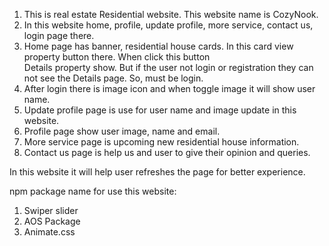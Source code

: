 1. This is real estate Residential website. This website name is CozyNook.
2. In this website home, profile, update profile, more service, contact us, login page there.
3. Home page has banner, residential house cards. In this card view property button there. When click this button   
Details property show. But if the user not login or registration they can not see the Details page. So, must be login.
4. After login there is image icon and when toggle image it will show user name. 
5. Update profile page is use for user name and image update in this website.
6. Profile page show user image, name and email.
7. More service page is upcoming new residential house information.
8. Contact us page is help us and user to give their opinion and queries.

In this website it will help user  refreshes the page for better experience. 

npm package name for use this website:
1. Swiper slider
2. AOS Package
3. Animate.css

